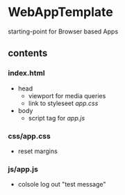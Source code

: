 # WebAppTemplate
starting-point for Browser based Apps

## contents

### index.html
  - head
    - viewport for media queries
    - link to styleseet *app.css*
  - body
    - script tag for *app.js*
### css/app.css
  - reset margins
### js/app.js
  - colsole log out "test message"

